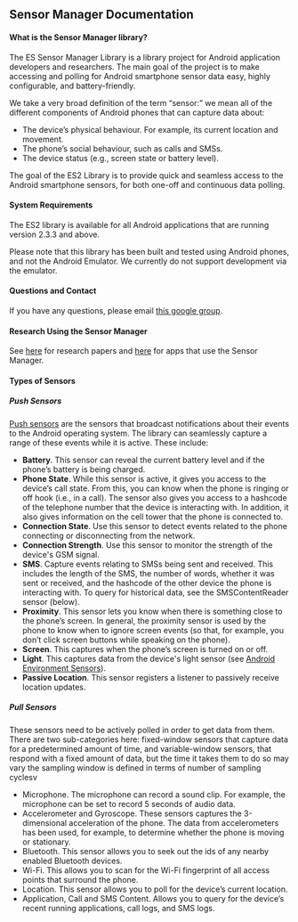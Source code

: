 ## Sensor Manager Documentation

#### What is the Sensor Manager library?

The ES Sensor Manager Library is a library project for Android application developers and researchers. The main goal of the project is to make accessing and polling for Android smartphone sensor data easy, highly configurable, and battery-friendly.

We take a very broad definition of the term “sensor:” we mean all of the different components of Android phones that can capture data about:

* The device’s physical behaviour. For example, its current location and movement.
* The phone’s social behaviour, such as calls and SMSs.
* The device status (e.g., screen state or battery level).

The goal of the ES2 Library is to provide quick and seamless access to the Android smartphone sensors, for both one-off and continuous data polling.

#### System Requirements
The ES2 library is available for all Android applications that are running version 2.3.3 and above.

Please note that this library has been built and tested using Android phones, and not the Android Emulator. We currently do not support development via the emulator.


#### Questions and Contact

If you have any questions, please email [this google group](https://groups.google.com/forum/#!forum/es-library-developers).

#### Research Using the Sensor Manager

See [here](https://github.com/nlathia/SensorManager/blob/master/docs/research.md) for research papers and [here](https://github.com/nlathia/SensorManager/blob/master/docs/apps.md) for apps that use the Sensor Manager.

#### Types of Sensors

##### Push Sensors
[Push sensors](https://github.com/nlathia/SensorManager/tree/master/src/com/ubhave/sensormanager/sensors/push) are the sensors that broadcast notifications about their events to the Android operating system. The library can seamlessly capture a range of these events while it is active. These include:

* **Battery**. This sensor can reveal the current battery level and if the phone’s battery is being charged.
* **Phone State**. While this sensor is active, it gives you access to the device’s call state. From this, you can know when the phone is ringing or off hook (i.e., in a call). The sensor also gives you access to a hashcode of the telephone number that the device is interacting with. In addition, it also gives information on the cell tower that the phone is connected to.
* **Connection State**. Use this sensor to detect events related to the phone connecting or disconnecting from the network.
* **Connection Strength**. Use this sensor to monitor the strength of the device's GSM signal.
* **SMS**. Capture events relating to SMSs being sent and received. This includes the length of the SMS, the number of words, whether it was sent or received, and the hashcode of the other device the phone is interacting with. To query for historical data, see the SMSContentReader sensor (below).
* **Proximity**. This sensor lets you know when there is something close to the phone’s screen. In general, the proximity sensor is used by the phone to know when to ignore screen events (so that, for example, you don’t click screen buttons while speaking on the phone).
* **Screen**. This captures when the phone’s screen is turned on or off.
* **Light**. This captures data from the device's light sensor (see [Android Environment Sensors](http://developer.android.com/guide/topics/sensors/sensors_environment.html)).
* **Passive Location**. This sensor registers a listener to passively receive location updates.

##### Pull Sensors
These sensors need to be actively polled in order to get data from them. There are two sub-categories here: fixed-window sensors that capture data for a predetermined amount of time, and variable-window sensors, that respond with a fixed amount of data, but the time it takes them to do so may vary the sampling window is defined in terms of number of sampling cyclesv

* Microphone. The microphone can record a sound clip. For example, the microphone can be set to record 5 seconds of audio data.
* Accelerometer and Gyroscope. These sensors captures the 3-dimensional acceleration of the phone. The data from accelerometers has been used, for example, to determine whether the phone is moving or stationary.
* Bluetooth. This sensor allows you to seek out the ids of any nearby enabled Bluetooth devices.
* Wi-Fi. This allows you to scan for the Wi-Fi fingerprint of all access points that surround the phone.
* Location. This sensor allows you to poll for the device’s current location.
* Application, Call and SMS Content. Allows you to query for the device’s recent running applications, call logs, and SMS logs.
